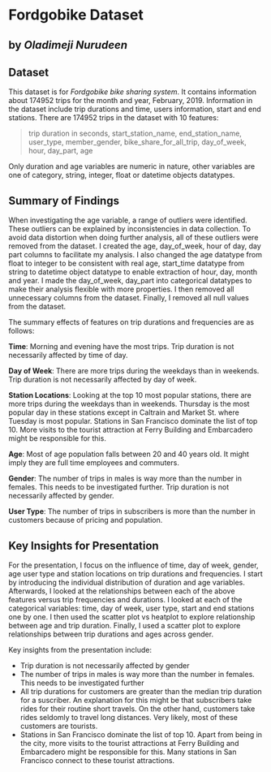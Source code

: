 # Fordgobike Dataset
## by  _Oladimeji Nurudeen_



## Dataset

This dataset is for _Fordgobike bike sharing system_. It contains information about 174952 trips for the month and year, February, 2019. Information in the dataset include trip durations and time, users information, start and end stations. There are 174952 trips in the dataset with 10 features:
> trip duration in seconds, start_station_name, end_station_name, user_type, member_gender, bike_share_for_all_trip, day_of_week, hour, day_part, age

Only duration and age variables are numeric in nature, other variables are one of category, string, integer, float or datetime objects datatypes.


## Summary of Findings

When investigating the age variable, a range of outliers were identified. These outliers can be explained by inconsistencies in data collection. To avoid data distortion when doing further analysis, all of these outliers were removed from the dataset. I created the age, day_of_week, hour of day, day part columns to facilitate my analysis. I also changed the age datatype from float to integer to be consistent with real age, start_time datatype from string to datetime object datatype to enable extraction of hour, day, month and year. I made the day_of_week, day_part into categorical datatypes to make their analysis flexible with more properties. I then removed all unnecessary columns from the dataset. Finally, I removed all null values from the dataset.

The summary effects of features on trip durations and frequencies are as follows:

**Time**:
Morning and evening have the most trips. Trip duration is not necessarily affected by time of day.

**Day of Week**:
There are more trips during the weekdays than in weekends. Trip duration is not necessarily affected by day of week.

**Station Locations**:
Looking at the top 10 most popular stations, there are more trips during the weekdays than in weekends. Thursday is the most popular day in these stations except in Caltrain and Market St. where Tuesday is most popular. Stations in San Francisco dominate the list of top 10. More visits to the tourist attraction at Ferry Building and Embarcadero might be responsible for this.

**Age**:
Most of age population falls between 20 and 40 years old. It might imply they are full time employees and commuters.

**Gender**:
The number of trips in males is way more than the number in females. This needs to be investigated further. Trip duration is not necessarily affected by gender.

**User Type**:
The number of trips in subscribers is more than the number in customers because of pricing and population.



## Key Insights for Presentation

For the presentation, I focus on the influence of time, day of week, gender, age user type and station locations on trip durations and frequencies. I start by introducing the individual distribution of duration and age variables. Afterwards, I looked at the relationships between each of the above features versus trip frequencies and durations. I looked at each of the categorical variables: time, day of week, user type, start and end stations one by one. I then used the scatter plot vs heatplot to explore relationship between age and trip duration. Finally, I used a scatter plot to explore relationships between trip durations and ages across gender.

Key insights from the presentation include:

- Trip duration is not necessarily affected by gender
- The number of trips in males is way more than the number in females. This needs to be investigated further
- All trip durations for customers are greater than the median trip duration for a suscriber. An explanation for this might be that subscribers take rides for their routine short travels. On the other hand, customers take rides seldomly to travel long distances. Very likely, most of these customers are tourists.
- Stations in San Francisco dominate the list of top 10. Apart from being in the city, more visits to the tourist attractions at Ferry Building and Embarcadero might be responsible for this. Many stations in San Francisco connect to these tourist attractions.